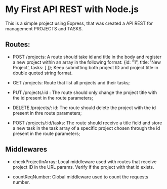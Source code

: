 # My First API REST with Node.js

This is a simple project using Express, that was created a API REST for management PROJECTS and TASKS.
## Routes:
- POST /projects: A route should take id and title in the body and register a new project within an array in the following format: {id: "1", title: 'New Project', tasks: [ ]}; Keep submitting both project ID and project title in double quoted string format.

- GET /projects: Route that list all projects and their tasks;

- PUT /projects/:id : The route should only change the project title with the id present in the route parameters;

- DELETE /projects/: id: The route should delete the project with the id present in thre route parameters;

- POST /projects/:id/tasks: The route should receive a title field and store a new task in the task array of a specific project chosen through the id present in the route parameters;

## Middlewares 
- checkProjectInArray: Local middleware used with routes that receive project ID in the URL params. Verify if the project with that id exists.

- countReqNumber: Global middleware used to count the requests number.
